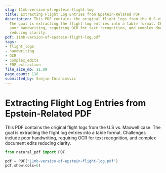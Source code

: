 ```yaml
---
slug: 11mb-version-of-epstein-flight-log
title: Extracting Flight Log Entries from Epstein-Related PDF
description: This PDF contains the original flight logs from the U.S vs. Maxwell case.
  The goal is extracting the flight log entries into a table format. Challenges include
  poor handwriting, requiring OCR for text recognition, and complex document edits
  reducing clarity.
pdf: 11mb-version-of-epstein-flight-log.pdf
tags:
- flight_logs
- handwriting
- OCR
- complex_edits
- PDF_extraction
file_size_mb: 11.09
page_count: 118
submitted_by: Sanjin Ibrahimovic
---
```

# Extracting Flight Log Entries from Epstein-Related PDF

This PDF contains the original flight logs from the U.S vs. Maxwell case. The goal is extracting the flight log entries into a table format. Challenges include poor handwriting, requiring OCR for text recognition, and complex document edits reducing clarity.

```python
from natural_pdf import PDF

pdf = PDF("11mb-version-of-epstein-flight-log.pdf")
pdf.show(cols=6)
```